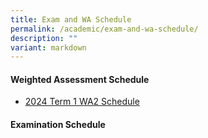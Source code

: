 ```yaml
---
title: Exam and WA Schedule
permalink: /academic/exam-and-wa-schedule/
description: ""
variant: markdown
---
```

#### Weighted Assessment Schedule

* [2024 Term 1 WA2 Schedule](https://docs.google.com/spreadsheets/d/1mzcBzFCz5ZaxeV5T63GQSvZG8FGv_XhLil6Q_AvHIyc/edit?usp=sharing)

#### Examination  Schedule